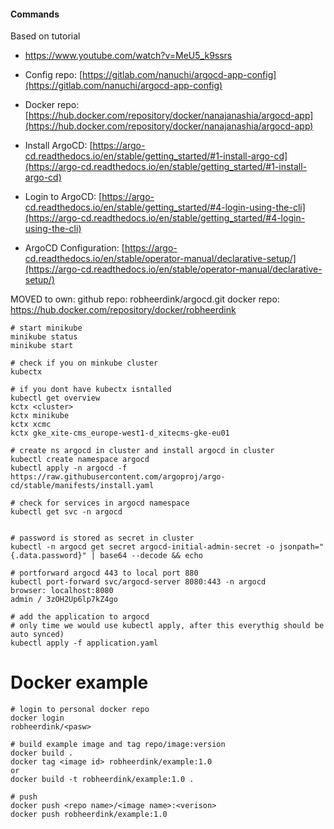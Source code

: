 #### Commands

Based on tutorial
* https://www.youtube.com/watch?v=MeU5_k9ssrs

* Config repo: [https://gitlab.com/nanuchi/argocd-app-config](https://gitlab.com/nanuchi/argocd-app-config)

* Docker repo: [https://hub.docker.com/repository/docker/nanajanashia/argocd-app](https://hub.docker.com/repository/docker/nanajanashia/argocd-app)

* Install ArgoCD: [https://argo-cd.readthedocs.io/en/stable/getting_started/#1-install-argo-cd](https://argo-cd.readthedocs.io/en/stable/getting_started/#1-install-argo-cd)

* Login to ArgoCD: [https://argo-cd.readthedocs.io/en/stable/getting_started/#4-login-using-the-cli](https://argo-cd.readthedocs.io/en/stable/getting_started/#4-login-using-the-cli)

* ArgoCD Configuration: [https://argo-cd.readthedocs.io/en/stable/operator-manual/declarative-setup/](https://argo-cd.readthedocs.io/en/stable/operator-manual/declarative-setup/)


MOVED to own: 
github repo: robheerdink/argocd.git
docker repo: https://hub.docker.com/repository/docker/robheerdink


```
# start minikube
minikube status
minikube start

# check if you on minkube cluster
kubectx 

# if you dont have kubectx isntalled
kubectl get overview
kctx <cluster>
kctx minikube
kctx xcmc
kctx gke_xite-cms_europe-west1-d_xitecms-gke-eu01

# create ns argocd in cluster and install argocd in cluster
kubectl create namespace argocd
kubectl apply -n argocd -f https://raw.githubusercontent.com/argoproj/argo-cd/stable/manifests/install.yaml

# check for services in argocd namespace
kubectl get svc -n argocd


# password is stored as secret in cluster
kubectl -n argocd get secret argocd-initial-admin-secret -o jsonpath="{.data.password}" | base64 --decode && echo

# portforward argocd 443 to local port 880
kubectl port-forward svc/argocd-server 8080:443 -n argocd
browser: localhost:8080
admin / 3zOH2Up6lp7kZ4go

# add the application to argocd 
# only time we would use kubectl apply, after this everythig should be auto synced)
kubectl apply -f application.yaml

```

# Docker example
```
# login to personal docker repo
docker login
robheerdink/<pasw>

# build example image and tag repo/image:version
docker build .
docker tag <image id> robheerdink/example:1.0
or
docker build -t robheerdink/example:1.0 .

# push
docker push <repo name>/<image name>:<verison> 
docker push robheerdink/example:1.0 
```